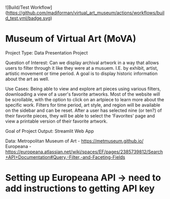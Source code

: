 ![Build/Test Workflow]
(https://github.com/madiforman/virtual_art_museum/actions/workflows/build_test.yml/badge.svg)

# Museum of Virtual Art (MoVA)
Project Type: Data Presentation Project

Question of Interest: Can we display archival artwork in a way that allows users to filter through it like they were at a musuem. I.E. by exhibit, artist, artistic movement or time period. A goal is to display historic information about the art as well.

Use Cases: Being able to view and explore art pieces using various filters, downloading a view of a user's favorite artworks. Most of the website will be scrollable, with the option to click on an artpiece to learn more about the specific work. Filters for time period, art style, and region will be available on the sidebar and can be reset. After a user has selected nine (or ten?) of their favorite pieces, they will be able to select the 'Favorites' page and view a printable version of their favorite artwork.

Goal of Project Output: Streamlit Web App

Data:
    Metropolitan Museum of Art - https://metmuseum.github.io/
    Europeana - https://europeana.atlassian.net/wiki/spaces/EF/pages/2385739812/Search+API+Documentation#Query,-Filter,-and-Faceting-Fields

# Setting up Europeana API -> need to add instructions to getting API key